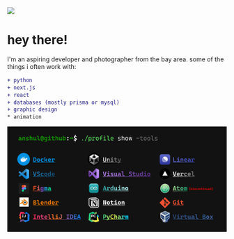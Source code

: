 <img src="https://github.com/anshluu/anshluu/blob/main/Photo-Willits-CA-Sunrise.png?raw=true">

# hey there!
I'm an aspiring developer and photographer from the bay area. some of the things i often work with:
```diff
+ python
+ next.js
+ react
+ databases (mostly prisma or mysql)
+ graphic design
* animation 
```

<img src="https://github.com/anshluu/anshluu/blob/main/CMD-Tools-Photo.png?raw=true">


